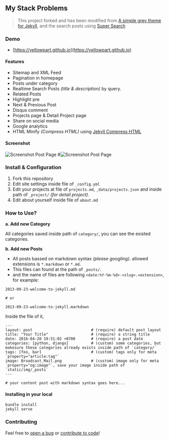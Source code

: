 ## My Stack Problems

> This project forked and has been modified from [A simple grey theme for Jekyll](https://github.com/liamsymonds/simplygrey-jekyll),
> and the search posts using [Super Search](https://github.com/chinchang/super-search)

### Demo
* [https://yellowpart.github.io](https://yellowpart.github.io)

#### Features

* Sitemap and XML Feed
* Pagination in homepage
* Posts under category
* Realtime Search Posts _(title & description)_ by query.
* Related Posts
* Highlight pre
* Next & Previous Post
* Disqus comment
* Projects page & Detail Project page
* Share on social media
* Google analytics
* HTML Minify _(Compress HTML)_ using [Jekyll Compress HTML](https://github.com/penibelst/jekyll-compress-html)

#### Screenshot
![Screenshot Post Page](https://www.google.com/imgres?imgurl=https%3A%2F%2Fd2gg9evh47fn9z.cloudfront.net%2F800px_COLOURBOX12222299.jpg&imgrefurl=https%3A%2F%2Fwww.colourbox.com%2Fimage%2Fyellow-party-ballons-on-white-background-image-12222299&tbnid=Q44i44ia1I88eM&vet=12ahUKEwioyuiToZ_0AhULTPUHHSRkBfMQMygNegUIARC9AQ..i&docid=eJQR1NCZnt8mBM&w=800&h=600&q=yellow%20party&ved=2ahUKEwioyuiToZ_0AhULTPUHHSRkBfMQMygNegUIARC9AQ)
#![Screenshot Post Page](https://raw.githubusercontent.com/yellowpart/yellowpart.github.io/master/static/img/screenshot-post-page.png  "Screenshot Post Page")

### Install & Configuration

1. Fork this repository
2. Edit site settings inside file of `_config.yml`
3. Edit your projects at file of `projects.md`, `_data/projects.json` and inside path of `_project/` _(for detail project)_.
4. Edit about yourself inside file of `about.md`

### How to Use?

**a. Add new Category**

All categories saved inside path of `category/`, you can see the existed categories.

**b. Add new Posts**

* All posts bassed on markdown syntax _(please googling)_. allowed extensions is `*.markdown` or `*.md`.
* This files can found at the path of `_posts/`.
* and the name of files are following `<date:%Y-%m-%d>-<slug>.<extension>`, for example:

```
2013-09-23-welcome-to-jekyll.md

# or

2013-09-23-welcome-to-jekyll.markdown
```

Inside the file of it,

```
---
layout: post                          # (require) default post layout
title: "Your Title"                   # (require) a string title
date: 2016-04-20 19:51:02 +0700       # (require) a post date
categories: [python, django]          # (custom) some categories, but makesure these categories already exists inside path of `category/`
tags: [foo, bar]                      # (custom) tags only for meta `property="article:tag"`
image: Broadcast_Mail.png             # (custom) image only for meta `property="og:image"`, save your image inside path of `static/img/_posts`
---

# your content post with markdown syntax goes here...
```


#### Installing in your local

```
bundle install
jekyll serve
```

### Contributing

Feel free to [open a bug](https://github.com/agusmakmun/agusmakmun.github.io/issues) or [contribute to code](https://github.com/agusmakmun/agusmakmun.github.io/pulls)!
